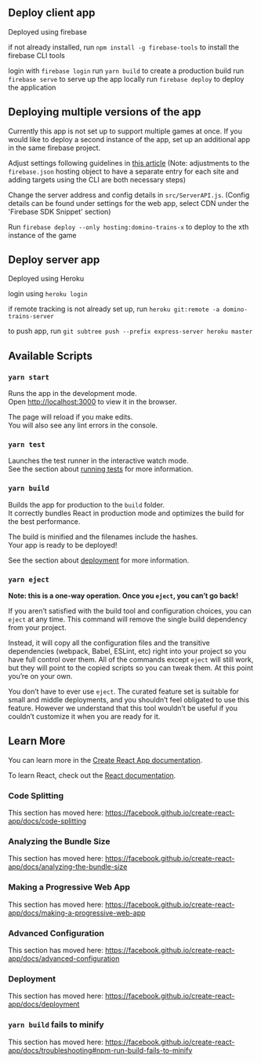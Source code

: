 ## Deploy client app

Deployed using firebase

if not already installed, run `npm install -g firebase-tools` to install the firebase CLI tools

login with `firebase login`
run `yarn build` to create a production build
run `firebase serve` to serve up the app locally
run `firebase deploy` to deploy the application

## Deploying multiple versions of the app

Currently this app is not set up to support multiple games at once. If you would
like to deploy a second instance of the app, set up an additional app in the
same firebase project.

Adjust settings following guidelines in [this
article](https://firebase.googleblog.com/2018/08/one-project-multiple-sites-plus-boost.html)
(Note: adjustments to the `firebase.json` hosting object to have a separate
entry for each site and adding targets using the CLI are both necessary steps)

Change the server address and config details in `src/ServerAPI.js`. (Config
details can be found under settings for the web app, select CDN under the 'Firebase
SDK Snippet' section)

Run `firebase deploy --only hosting:domino-trains-x` to deploy to the xth instance of the game

## Deploy server app

Deployed using Heroku

login using `heroku login`

if remote tracking is not already set up, run `heroku git:remote -a domino-trains-server`

to push app, run `git subtree push --prefix express-server heroku master`

## Available Scripts

### `yarn start`

Runs the app in the development mode.<br />
Open [http://localhost:3000](http://localhost:3000) to view it in the browser.

The page will reload if you make edits.<br />
You will also see any lint errors in the console.

### `yarn test`

Launches the test runner in the interactive watch mode.<br />
See the section about [running tests](https://facebook.github.io/create-react-app/docs/running-tests) for more information.

### `yarn build`

Builds the app for production to the `build` folder.<br />
It correctly bundles React in production mode and optimizes the build for the best performance.

The build is minified and the filenames include the hashes.<br />
Your app is ready to be deployed!

See the section about [deployment](https://facebook.github.io/create-react-app/docs/deployment) for more information.

### `yarn eject`

**Note: this is a one-way operation. Once you `eject`, you can’t go back!**

If you aren’t satisfied with the build tool and configuration choices, you can `eject` at any time. This command will remove the single build dependency from your project.

Instead, it will copy all the configuration files and the transitive dependencies (webpack, Babel, ESLint, etc) right into your project so you have full control over them. All of the commands except `eject` will still work, but they will point to the copied scripts so you can tweak them. At this point you’re on your own.

You don’t have to ever use `eject`. The curated feature set is suitable for small and middle deployments, and you shouldn’t feel obligated to use this feature. However we understand that this tool wouldn’t be useful if you couldn’t customize it when you are ready for it.

## Learn More

You can learn more in the [Create React App documentation](https://facebook.github.io/create-react-app/docs/getting-started).

To learn React, check out the [React documentation](https://reactjs.org/).

### Code Splitting

This section has moved here: https://facebook.github.io/create-react-app/docs/code-splitting

### Analyzing the Bundle Size

This section has moved here: https://facebook.github.io/create-react-app/docs/analyzing-the-bundle-size

### Making a Progressive Web App

This section has moved here: https://facebook.github.io/create-react-app/docs/making-a-progressive-web-app

### Advanced Configuration

This section has moved here: https://facebook.github.io/create-react-app/docs/advanced-configuration

### Deployment

This section has moved here: https://facebook.github.io/create-react-app/docs/deployment

### `yarn build` fails to minify

This section has moved here: https://facebook.github.io/create-react-app/docs/troubleshooting#npm-run-build-fails-to-minify
